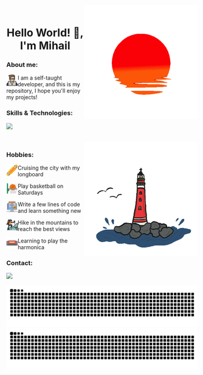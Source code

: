 <img align='right' src='decoration/sunset.gif' width='300' >

<br clear="left"/>

<h1 align="center">Hello World! 👋, I'm Mihail </h1> 

<h3 align="left">About me: </h3>

<img align='left' src='decoration/man.png' width='30' >I am a self-taught developer, and this is my repository, I hope you'll enjoy my projects!


<h3 align="left">Skills & Technologies: </h3>

<p align="left">
  <a href="https://skillicons.dev">
    <img src="https://skillicons.dev/icons?i=html,css,py,django,selenium,git,github,)](https://skillicons.dev" />
  </a>
</p>

<br clear="left"/>

<img align='right' src='decoration/lighthouse.gif' width='300' >


<h3 align="left">Hobbies: </h3>


<img align='left' src='decoration/longboard.png' width='30' > Cruising the city with my longboard

<img align='left' src='decoration/basket.png' width='30' > Play basketball on Saturdays

<img align='left' src='decoration/programming.png' width='30' > Write a few lines of code and learn something new 

<img align='left' src='decoration/hiking.png' width='30' > Hike in the mountains to reach the best views

<img align='left' src='decoration/harmonica.png' width='30' > Learning to play the harmonica



<h3 align="left">Contact: </h3>

<p align="left">
  <a href="https://www.linkedin.com/in/mihail-radu/">
    <img src="https://skillicons.dev/icons?i=linkedin,)](https://skillicons.dev" />
  </a>
</p>



![github contribution grid snake animation](https://raw.githubusercontent.com/MikeReCode/MikeReCode/output/github-contribution-grid-snake-dark.svg#gh-dark-mode-only)
![github contribution grid snake animation](https://raw.githubusercontent.com/MikeReCode/MikeReCode/output/github-contribution-grid-snake.svg#gh-light-mode-only)






<!--
**MikeReCode/MikeReCode** is a ✨ _special_ ✨ repository because its `README.md` (this file) appears on your GitHub profile.

Here are some ideas to get you started:

- 🔭 I’m currently working on ...
- 🌱 I’m currently learning ...
- 👯 I’m looking to collaborate on ...
- 🤔 I’m looking for help with ...
- 💬 Ask me about ...
- 📫 How to reach me: ...
- 😄 Pronouns: ...
- ⚡ Fun fact: ...
-->

